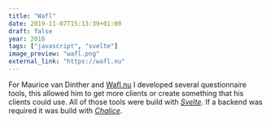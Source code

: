 ```yaml
---
title: "Wafl"
date: 2019-11-07T15:13:39+01:00
draft: false
year: 2018
tags: ["javascript", "svelte"]
image_preview: "wafl.png"
external_link: "https://wafl.nu"
---
```


For Maurice van Dinther and [Wafl.nu](https://wafl.nu) I developed several questionnaire tools, this allowed him to get more clients or create something that his clients could use. All of those tools were build with [_Svelte_](https://svelte.dev/). If a backend was required it was build with [_Chalice_](https://aws.github.io/chalice/index.html).